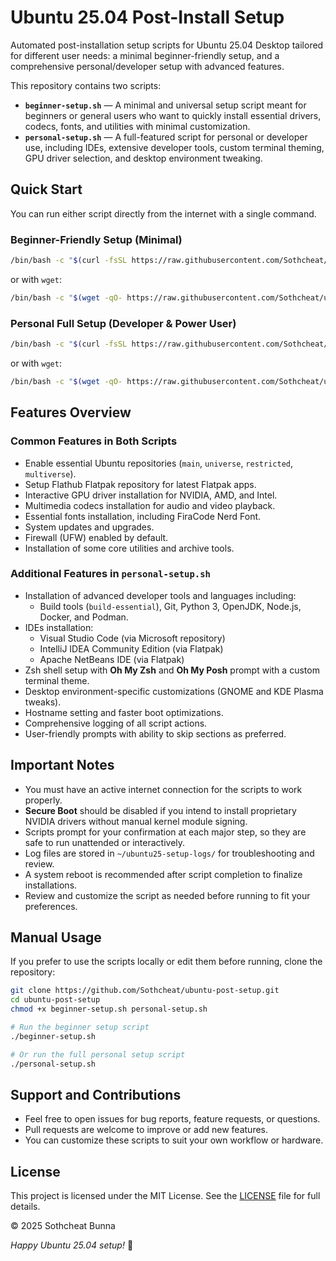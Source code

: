 # Ubuntu 25.04 Post-Install Setup

Automated post-installation setup scripts for Ubuntu 25.04 Desktop tailored for different user needs: a minimal beginner-friendly setup, and a comprehensive personal/developer setup with advanced features.

This repository contains two scripts:

- **`beginner-setup.sh`** — A minimal and universal setup script meant for beginners or general users who want to quickly install essential drivers, codecs, fonts, and utilities with minimal customization.
- **`personal-setup.sh`** — A full-featured script for personal or developer use, including IDEs, extensive developer tools, custom terminal theming, GPU driver selection, and desktop environment tweaking.

## Quick Start

You can run either script directly from the internet with a single command.

### Beginner-Friendly Setup (Minimal)

```bash
/bin/bash -c "$(curl -fsSL https://raw.githubusercontent.com/Sothcheat/ubuntu-post-setup/main/beginner-setup.sh)"
```

or with `wget`:

```bash
/bin/bash -c "$(wget -qO- https://raw.githubusercontent.com/Sothcheat/ubuntu-post-setup/main/beginner-setup.sh)"
```

### Personal Full Setup (Developer & Power User)

```bash
/bin/bash -c "$(curl -fsSL https://raw.githubusercontent.com/Sothcheat/ubuntu-post-setup/main/personal-setup.sh)"
```

or with `wget`:

```bash
/bin/bash -c "$(wget -qO- https://raw.githubusercontent.com/Sothcheat/ubuntu-post-setup/main/personal-setup.sh)"
```

## Features Overview

### Common Features in Both Scripts

- Enable essential Ubuntu repositories (`main`, `universe`, `restricted`, `multiverse`).
- Setup Flathub Flatpak repository for latest Flatpak apps.
- Interactive GPU driver installation for NVIDIA, AMD, and Intel.
- Multimedia codecs installation for audio and video playback.
- Essential fonts installation, including FiraCode Nerd Font.
- System updates and upgrades.
- Firewall (UFW) enabled by default.
- Installation of some core utilities and archive tools.

### Additional Features in `personal-setup.sh`

- Installation of advanced developer tools and languages including:
  - Build tools (`build-essential`), Git, Python 3, OpenJDK, Node.js, Docker, and Podman.
- IDEs installation:
  - Visual Studio Code (via Microsoft repository)
  - IntelliJ IDEA Community Edition (via Flatpak)
  - Apache NetBeans IDE (via Flatpak)
- Zsh shell setup with **Oh My Zsh** and **Oh My Posh** prompt with a custom terminal theme.
- Desktop environment-specific customizations (GNOME and KDE Plasma tweaks).
- Hostname setting and faster boot optimizations.
- Comprehensive logging of all script actions.
- User-friendly prompts with ability to skip sections as preferred.

## Important Notes

- You must have an active internet connection for the scripts to work properly.
- **Secure Boot** should be disabled if you intend to install proprietary NVIDIA drivers without manual kernel module signing.
- Scripts prompt for your confirmation at each major step, so they are safe to run unattended or interactively.
- Log files are stored in `~/ubuntu25-setup-logs/` for troubleshooting and review.
- A system reboot is recommended after script completion to finalize installations.
- Review and customize the script as needed before running to fit your preferences.

## Manual Usage

If you prefer to use the scripts locally or edit them before running, clone the repository:

```bash
git clone https://github.com/Sothcheat/ubuntu-post-setup.git
cd ubuntu-post-setup
chmod +x beginner-setup.sh personal-setup.sh

# Run the beginner setup script
./beginner-setup.sh

# Or run the full personal setup script
./personal-setup.sh
```

## Support and Contributions

- Feel free to open issues for bug reports, feature requests, or questions.
- Pull requests are welcome to improve or add new features.
- You can customize these scripts to suit your own workflow or hardware.

## License

This project is licensed under the MIT License. See the [LICENSE](LICENSE) file for full details.

© 2025 Sothcheat Bunna

*Happy Ubuntu 25.04 setup!* 🎉